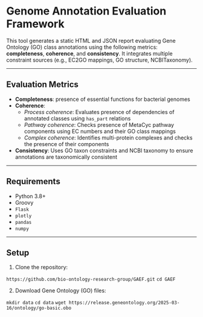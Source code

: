 # Genome Annotation Evaluation Framework

This tool generates a static HTML and JSON report evaluating Gene Ontology (GO) class annotations using the following metrics: **completeness**, **coherence**, and **consistency**. It integrates multiple constraint sources (e.g., EC2GO mappings, GO structure, NCBITaxonomy).

---

## Evaluation Metrics

- **Completeness**: presence of essential functions for bacterial genomes
- **Coherence**:
  - *Process coherence*: Evaluates presence of dependencies of annotated classes using `has_part` relations
  - *Pathway coherence*: Checks presence of MetaCyc pathway components using EC numbers and their GO class mappings
  - *Complex coherence*: Identifies multi-protein complexes and checks the presence of their components
- **Consistency**: Uses GO taxon constraints and NCBI taxonomy to ensure annotations are taxonomically consistent

---

## Requirements

- Python 3.8+
- Groovy
- `Flask`
- `plotly`
- `pandas`
- `numpy`

---

## Setup

1. Clone the repository:

`https://github.com/bio-ontology-research-group/GAEF.git`
`cd GAEF`

2. Download Gene Ontology (GO) files:

`mkdir data`
`cd data`
`wget https://release.geneontology.org/2025-03-16/ontology/go-basic.obo`
